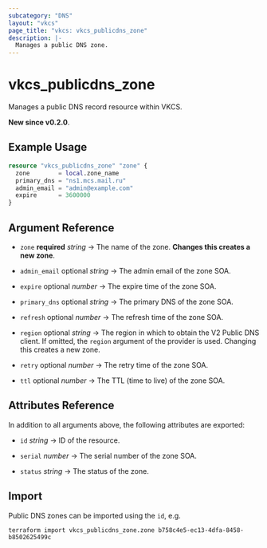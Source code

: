 ```yaml
---
subcategory: "DNS"
layout: "vkcs"
page_title: "vkcs: vkcs_publicdns_zone"
description: |-
  Manages a public DNS zone.
---
```


# vkcs_publicdns_zone

Manages a public DNS record resource within VKCS.

**New since v0.2.0**.

## Example Usage
```terraform
resource "vkcs_publicdns_zone" "zone" {
  zone        = local.zone_name
  primary_dns = "ns1.mcs.mail.ru"
  admin_email = "admin@example.com"
  expire      = 3600000
}
```
## Argument Reference
- `zone` **required** *string* &rarr;  The name of the zone. **Changes this creates a new zone**.

- `admin_email` optional *string* &rarr;  The admin email of the zone SOA.

- `expire` optional *number* &rarr;  The expire time of the zone SOA.

- `primary_dns` optional *string* &rarr;  The primary DNS of the zone SOA.

- `refresh` optional *number* &rarr;  The refresh time of the zone SOA.

- `region` optional *string* &rarr;  The region in which to obtain the V2 Public DNS client. If omitted, the `region` argument of the provider is used. Changing this creates a new zone.

- `retry` optional *number* &rarr;  The retry time of the zone SOA.

- `ttl` optional *number* &rarr;  The TTL (time to live) of the zone SOA.


## Attributes Reference
In addition to all arguments above, the following attributes are exported:
- `id` *string* &rarr;  ID of the resource.

- `serial` *number* &rarr;  The serial number of the zone SOA.

- `status` *string* &rarr;  The status of the zone.



## Import

Public DNS zones can be imported using the `id`, e.g.

```shell
terraform import vkcs_publicdns_zone.zone b758c4e5-ec13-4dfa-8458-b8502625499c
```
